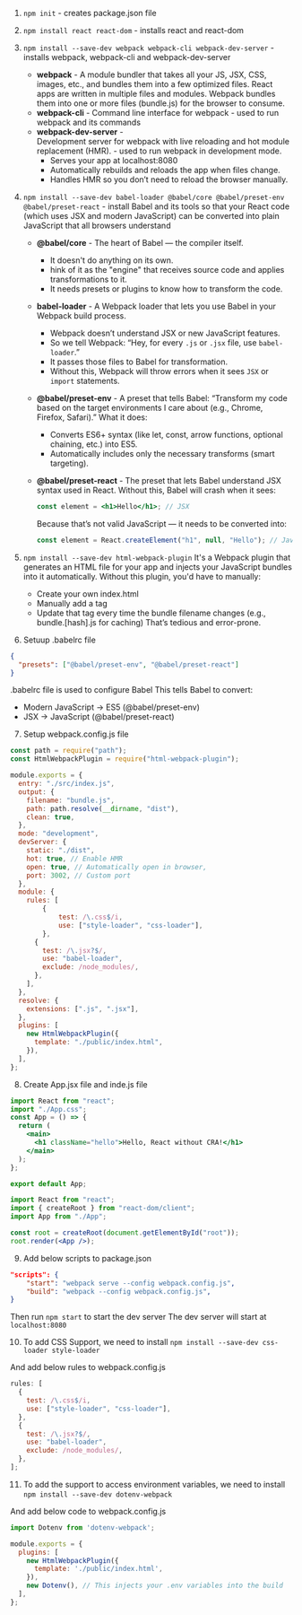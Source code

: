 1. `npm init` - creates package.json file
2. `npm install react react-dom` - installs react and react-dom
3. `npm install --save-dev webpack webpack-cli webpack-dev-server` - installs webpack, webpack-cli and webpack-dev-server
   - **webpack** -
     A module bundler that takes all your JS, JSX, CSS, images, etc., and bundles them into a few optimized files.
     React apps are written in multiple files and modules.
     Webpack bundles them into one or more files (bundle.js) for the browser to consume.
   - **webpack-cli** -
     Command line interface for webpack - used to run webpack and its commands
   - **webpack-dev-server** -  
      Development server for webpack with live reloading and hot module replacement (HMR). - used to run webpack in development mode.
     - Serves your app at localhost:8080
     - Automatically rebuilds and reloads the app when files change.
     - Handles HMR so you don’t need to reload the browser manually.
4. `npm install --save-dev babel-loader @babel/core @babel/preset-env @babel/preset-react` -
   install Babel and its tools so that your React code (which uses JSX and modern JavaScript) can be converted into plain JavaScript that all browsers understand

   - **@babel/core** -
     The heart of Babel — the compiler itself.
     - It doesn't do anything on its own.
     - hink of it as the "engine" that receives source code and applies transformations to it.
     - It needs presets or plugins to know how to transform the code.
   - **babel-loader** -
     A Webpack loader that lets you use Babel in your Webpack build process.

     - Webpack doesn’t understand JSX or new JavaScript features.
     - So we tell Webpack: “Hey, for every `.js` or `.jsx` file, use `babel-loader`.”
     - It passes those files to Babel for transformation.
     - Without this, Webpack will throw errors when it sees `JSX` or `import` statements.

   - **@babel/preset-env** -
     A preset that tells Babel: “Transform my code based on the target environments I care about (e.g., Chrome, Firefox, Safari).”
     What it does:
     - Converts ES6+ syntax (like let, const, arrow functions, optional chaining, etc.) into ES5.
     - Automatically includes only the necessary transforms (smart targeting).
   - **@babel/preset-react** -
     The preset that lets Babel understand JSX syntax used in React.
     Without this, Babel will crash when it sees:
     ```jsx
     const element = <h1>Hello</h1>; // JSX
     ```
     Because that’s not valid JavaScript — it needs to be converted into:
     ```jsx
     const element = React.createElement("h1", null, "Hello"); // JavaScript
     ```

5. `npm install --save-dev html-webpack-plugin`
   It's a Webpack plugin that generates an HTML file for your app and injects your JavaScript bundles into it automatically.
   Without this plugin, you'd have to manually:

   - Create your own index.html
   - Manually add a <script src="bundle.js"></script> tag
   - Update that tag every time the bundle filename changes (e.g., bundle.[hash].js for caching)
     That’s tedious and error-prone.

6. Setuup .babelrc file

```json
{
  "presets": ["@babel/preset-env", "@babel/preset-react"]
}
```

.babelrc file is used to configure Babel
This tells Babel to convert:

- Modern JavaScript → ES5 (@babel/preset-env)
- JSX → JavaScript (@babel/preset-react)

7. Setup webpack.config.js file

```js
const path = require("path");
const HtmlWebpackPlugin = require("html-webpack-plugin");

module.exports = {
  entry: "./src/index.js",
  output: {
    filename: "bundle.js",
    path: path.resolve(__dirname, "dist"),
    clean: true,
  },
  mode: "development",
  devServer: {
    static: "./dist",
    hot: true, // Enable HMR
    open: true, // Automatically open in browser,
    port: 3002, // Custom port
  },
  module: {
    rules: [
        {
            test: /\.css$/i,
            use: ["style-loader", "css-loader"],
        },
      {
        test: /\.jsx?$/,
        use: "babel-loader",
        exclude: /node_modules/,
      },
    ],
  },
  resolve: {
    extensions: [".js", ".jsx"],
  },
  plugins: [
    new HtmlWebpackPlugin({
      template: "./public/index.html",
    }),
  ],
};
```

8. Create App.jsx file and inde.js file

```jsx
import React from "react";
import "./App.css";
const App = () => {
  return (
    <main>
      <h1 className="hello">Hello, React without CRA!</h1>
    </main>
  );
};

export default App;
```

```jsx
import React from "react";
import { createRoot } from "react-dom/client";
import App from "./App";

const root = createRoot(document.getElementById("root"));
root.render(<App />);
```

9. Add below scripts to package.json

```json
"scripts": {
    "start": "webpack serve --config webpack.config.js",
    "build": "webpack --config webpack.config.js",
}
```

Then run `npm start` to start the dev server
The dev server will start at `localhost:8080`

10. To add CSS Support, we need to install
`npm install --save-dev css-loader style-loader`

And add below rules to webpack.config.js

```js
rules: [
  {
    test: /\.css$/i,
    use: ["style-loader", "css-loader"],
  },
  {
    test: /\.jsx?$/,
    use: "babel-loader",
    exclude: /node_modules/,
  },
];
```

11. To add the support to access environment variables, we need to install
`npm install --save-dev dotenv-webpack`

And add below code to webpack.config.js

```js
import Dotenv from 'dotenv-webpack';

module.exports = {
  plugins: [
    new HtmlWebpackPlugin({
      template: './public/index.html',
    }),
    new Dotenv(), // This injects your .env variables into the build
  ],
};
```
